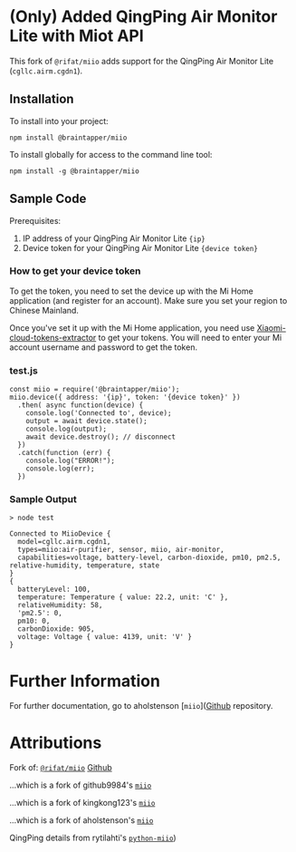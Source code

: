 
# (Only) Added QingPing Air Monitor Lite with Miot API

This fork of `@rifat/miio` adds support for the QingPing Air Monitor Lite (`cgllc.airm.cgdn1`).

## Installation

To install into your project:

```
npm install @braintapper/miio
```

To install globally for access to the command line tool:

```
npm install -g @braintapper/miio
```


## Sample Code

Prerequisites:

1. IP address of your QingPing Air Monitor Lite `{ip}`
2. Device token for your QingPing Air Monitor Lite `{device token}`


### How to get your device token

To get the token, you need to set the device up with the Mi Home application (and register for an account). Make sure you set your region to Chinese Mainland.

Once you've set it up with the Mi Home application, you need use [Xiaomi-cloud-tokens-extractor](https://github.com/PiotrMachowski/Xiaomi-cloud-tokens-extractor) to get your tokens. You will need to enter your Mi account username and password to get the token.


### test.js
``` 
const miio = require('@braintapper/miio');
miio.device({ address: '{ip}', token: '{device token}' })
  .then( async function(device) {
    console.log('Connected to', device);
    output = await device.state();
    console.log(output);
    await device.destroy(); // disconnect
  })
  .catch(function (err) {
    console.log("ERROR!");
    console.log(err);
  })
```

### Sample Output

```
> node test

Connected to MiioDevice {
  model=cgllc.airm.cgdn1,
  types=miio:air-purifier, sensor, miio, air-monitor,
  capabilities=voltage, battery-level, carbon-dioxide, pm10, pm2.5, relative-humidity, temperature, state
}
{
  batteryLevel: 100,
  temperature: Temperature { value: 22.2, unit: 'C' },
  relativeHumidity: 58,
  'pm2.5': 0,
  pm10: 0,
  carbonDioxide: 905,
  voltage: Voltage { value: 4139, unit: 'V' }
}
```


# Further Information

For further documentation, go to aholstenson [`miio`]([Github](https://github.com/aholstenson/miio)
repository.

# Attributions

Fork of: [`@rifat/miio`](https://www.npmjs.com/package/@rifat/miio) [Github](https://github.com/torifat/miio)

...which is a fork of github9984's [`miio`](https://github.com/github9984/miio)

...which is a fork of kingkong123's [`miio`](https://github.com/kingkong123/miio)

...which is a fork of aholstenson's [`miio`](https://github.com/aholstenson/miio)

QingPing details from rytilahti's [`python-miio`](https://github.com/rytilahti/python-miio/blob/324422436d7075a9fba0d3686cc5c63009db82d7/miio/airqualitymonitor_miot.py))



